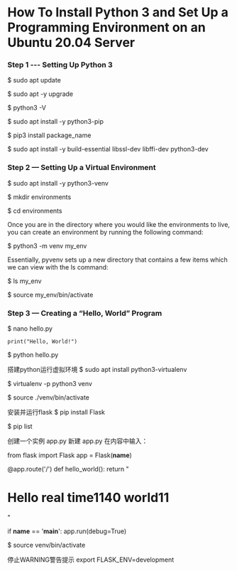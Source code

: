 
# How To Install Python 3 and Set Up a Programming Environment on an Ubuntu 20.04 Server

### Step 1 --- Setting Up Python 3


$ sudo apt update

$ sudo apt -y upgrade

$ python3 -V

$ sudo apt install -y python3-pip

$ pip3 install package_name

$ sudo apt install -y build-essential libssl-dev libffi-dev python3-dev


### Step 2 — Setting Up a Virtual Environment

$ sudo apt install -y python3-venv

$ mkdir environments

$ cd environments

Once you are in the directory where you would like the environments to live, you can create an environment by running the following command:

$ python3 -m venv my_env

Essentially, pyvenv sets up a new directory that contains a few items which we can view with the ls command:

$ ls my_env

$ source my_env/bin/activate

### Step 3 — Creating a “Hello, World” Program

$ nano hello.py

```
print("Hello, World!")
```

$ python hello.py


搭建python运行虚拟环境
$ sudo apt install python3-virtualenv

$ virtualenv -p python3 venv

$ source ./venv/bin/activate

安装并运行flask
$ pip install Flask

$ pip list

创建一个实例 app.py
新建 app.py 在内容中输入：

from flask import Flask
app = Flask(__name__)


@app.route('/')
def hello_world():
    return "<h1>Hello real time1140 world11</h1>"


if __name__ == '__main__':
    app.run(debug=True)


$ source venv/bin/activate

停止WARNING警告提示
export FLASK_ENV=development

